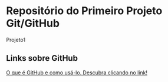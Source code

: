 # Repositório do Primeiro Projeto Git/GitHub
Projeto1


## Links sobre GitHub
[O que é GitHub e como usá-lo. Descubra clicando no link!](https://www.hostinger.com.br/tutoriais/o-que-github)
